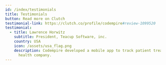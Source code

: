```yaml
---
id: /index/testimonials
title: Testimonials
button: Read more on Clutch
testimonial-link: https://clutch.co/profile/codempire#review-1099520
testimonial:
  - title: Lawrence Horwitz
    subtitle: President, Teacup Software, inc.
    country: USA
    icon: /assets/usa_flag.png
    description: Codempire developed a mobile app to track patient treatment for a
      health company.
---
```

